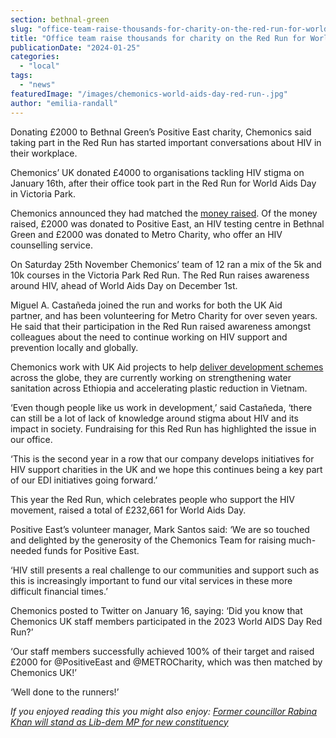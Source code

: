 ```yaml
---
section: bethnal-green
slug: "office-team-raise-thousands-for-charity-on-the-red-run-for-world-aids-day"
title: "Office team raise thousands for charity on the Red Run for World Aids Day"
publicationDate: "2024-01-25"
categories: 
  - "local"
tags: 
  - "news"
featuredImage: "/images/chemonics-world-aids-day-red-run-.jpg"
author: "emilia-randall"
---
```


Donating £2000 to Bethnal Green’s Positive East charity, Chemonics said taking part in the Red Run has started important conversations about HIV in their workplace.

Chemonics’ UK donated £4000 to organisations tackling HIV stigma on January 16th, after their office took part in the Red Run for World Aids Day in Victoria Park. 

Chemonics announced they had matched the [money raised](https://bethnalgreenlondon.co.uk/vagina-museum-launches-crowdfunder-for-new-premises/). Of the money raised, £2000 was donated to Positive East, an HIV testing centre in Bethnal Green and £2000 was donated to Metro Charity, who offer an HIV counselling service. 

On Saturday 25th November Chemonics’ team of 12 ran a mix of the 5k and 10k courses in the Victoria Park Red Run. The Red Run raises awareness around HIV, ahead of World Aids Day on December 1st. 

Miguel A. Castañeda joined the run and works for both the UK Aid partner, and has been volunteering for Metro Charity for over seven years. He said that their participation in the Red Run raised awareness amongst colleagues about the need to continue working on HIV support and prevention locally and globally.

Chemonics work with UK Aid projects to help [deliver development schemes](https://bethnalgreenlondon.co.uk/tower-hamlets-womens-network-leadership-programme/) across the globe, they are currently working on strengthening water sanitation across Ethiopia and accelerating plastic reduction in Vietnam. 

‘Even though people like us work in development,’ said Castañeda, ‘there can still be a lot of lack of knowledge around stigma about HIV and its impact in society. Fundraising for this Red Run has highlighted the issue in our office.

‘This is the second year in a row that our company develops initiatives for HIV support charities in the UK and we hope this continues being a key part of our EDI initiatives going forward.’

This year the Red Run, which celebrates people who support the HIV movement, raised a total of £232,661 for World Aids Day.

Positive East’s volunteer manager, Mark Santos said: ‘We are so touched and delighted by the generosity of the Chemonics Team for raising much-needed funds for Positive East. 

‘HIV still presents a real challenge to our communities and support such as this is increasingly important to fund our vital services in these more difficult financial times.’

Chemonics posted to Twitter on January 16, saying: ‘Did you know that Chemonics UK staff members participated in the 2023 World AIDS Day Red Run?’ 

‘Our staff members successfully achieved 100% of their target and raised £2000 for @PositiveEast and @METROCharity, which was then matched by Chemonics UK!’

‘Well done to the runners!’

_If you enjoyed reading this you might also enjoy: [Former councillor Rabina Khan will stand as Lib-dem MP for new constituency](https://bethnalgreenlondon.co.uk/rabina-khan-tower-hamlets-councillor-liberal-democrat-mp/)_
